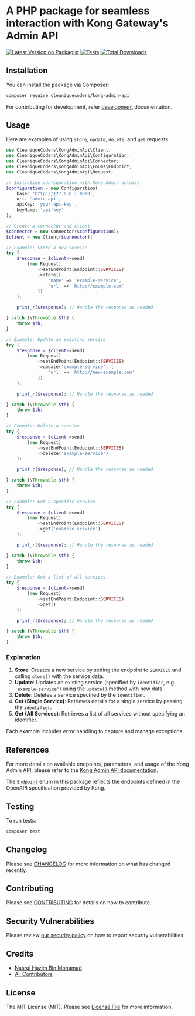 # A PHP package for seamless interaction with Kong Gateway's Admin API

[![Latest Version on Packagist](https://img.shields.io/packagist/v/cleaniquecoders/kong-admin-api.svg?style=flat-square)](https://packagist.org/packages/cleaniquecoders/kong-admin-api) [![Tests](https://img.shields.io/github/actions/workflow/status/cleaniquecoders/kong-admin-api/run-tests.yml?branch=main&label=tests&style=flat-square)](https://github.com/cleaniquecoders/kong-admin-api/actions/workflows/run-tests.yml) [![Total Downloads](https://img.shields.io/packagist/dt/cleaniquecoders/kong-admin-api.svg?style=flat-square)](https://packagist.org/packages/cleaniquecoders/kong-admin-api)

## Installation

You can install the package via Composer:

```bash
composer require cleaniquecoders/kong-admin-api
```

For contributing for development, refer [development](docs/development.md) documentation.

## Usage

Here are examples of using `store`, `update`, `delete`, and `get` requests.

```php
use CleaniqueCoders\KongAdminApi\Client;
use CleaniqueCoders\KongAdminApi\Configuration;
use CleaniqueCoders\KongAdminApi\Connector;
use CleaniqueCoders\KongAdminApi\Enums\Endpoint;
use CleaniqueCoders\KongAdminApi\Request;

// Initialize configuration with Kong Admin details
$configuration = new Configuration(
    base: 'http://127.0.0.1:8000',
    uri: 'admin-api',
    apiKey: 'your-api-key',
    keyName: 'api-key'
);

// Create a connector and client
$connector = new Connector($configuration);
$client = new Client($connector);

// Example: Store a new service
try {
    $response = $client->send(
        (new Request)
            ->setEndPoint(Endpoint::SERVICES)
            ->store([
                'name' => 'example-service',
                'url' => 'http://example.com'
            ])
    );

    print_r($response); // Handle the response as needed

} catch (\Throwable $th) {
    throw $th;
}

// Example: Update an existing service
try {
    $response = $client->send(
        (new Request)
            ->setEndPoint(Endpoint::SERVICES)
            ->update('example-service', [
                'url' => 'http://new-example.com'
            ])
    );

    print_r($response); // Handle the response as needed

} catch (\Throwable $th) {
    throw $th;
}

// Example: Delete a service
try {
    $response = $client->send(
        (new Request)
            ->setEndPoint(Endpoint::SERVICES)
            ->delete('example-service')
    );

    print_r($response); // Handle the response as needed

} catch (\Throwable $th) {
    throw $th;
}

// Example: Get a specific service
try {
    $response = $client->send(
        (new Request)
            ->setEndPoint(Endpoint::SERVICES)
            ->get('example-service')
    );

    print_r($response); // Handle the response as needed

} catch (\Throwable $th) {
    throw $th;
}

// Example: Get a list of all services
try {
    $response = $client->send(
        (new Request)
            ->setEndPoint(Endpoint::SERVICES)
            ->get()
    );

    print_r($response); // Handle the response as needed

} catch (\Throwable $th) {
    throw $th;
}
```

### Explanation

1. **Store**: Creates a new service by setting the endpoint to `SERVICES` and calling `store()` with the service data.
2. **Update**: Updates an existing service (specified by `identifier`, e.g., `'example-service'`) using the `update()` method with new data.
3. **Delete**: Deletes a service specified by the `identifier`.
4. **Get (Single Service)**: Retrieves details for a single service by passing the `identifier`.
5. **Get (All Services)**: Retrieves a list of all services without specifying an identifier.

Each example includes error handling to capture and manage exceptions.

## References

For more details on available endpoints, parameters, and usage of the Kong Admin API, please refer to the [Kong Admin API documentation](https://docs.konghq.com/gateway/latest/admin-api/).

The [`Endpoint`](src/Enums/Endpoint.php) enum in this package reflects the endpoints defined in the OpenAPI specification provided by Kong.

## Testing

To run tests:

```bash
composer test
```

## Changelog

Please see [CHANGELOG](CHANGELOG.md) for more information on what has changed recently.

## Contributing

Please see [CONTRIBUTING](CONTRIBUTING.md) for details on how to contribute.

## Security Vulnerabilities

Please review [our security policy](../../security/policy) on how to report security vulnerabilities.

## Credits

- [Nasrul Hazim Bin Mohamad](https://github.com/nasrulhazim)
- [All Contributors](../../contributors)

## License

The MIT License (MIT). Please see [License File](LICENSE.md) for more information.
